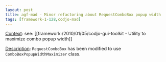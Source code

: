 ```yaml
---
layout: post
title: agf-mad - Minor refactoring about RequestComboBox popup width
tags: [framework-1-128,codjo-mad]
---
```

<u>Context</u>:
see: [[framework:/2010/01/05/codjo-gui-toolkit - Utility to maximize combo popup width]]

<u>Description</u>:
```RequestComboBox``` has been modified to use ```ComboBoxPopupWidthMaximizer``` class.